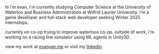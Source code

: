 hi i'm evan, i'm currently studying Computer Science at the University of Waterloo and Business Administration at Wilfrid Laurier University. i'm a game developer and full-stack web developer seeking Winter 2025 internships.

currently on co-op trying to improve waterloos co-op. outside of work, i'm working on a racing line simulator using ML agents in Unity3D.

view my work at <a href="https://evanyan.me/">evanyan.me</a> or visit my <a href="https://www.linkedin.com/in/yanevan/">linkedin</a>
